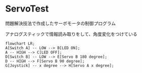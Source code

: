 # ServoTest

問題解決技法で作成したサーボモータの制御プログラム

アナログスティックで情報読み取りをして、角度変化をつけている

```mermaid
flowchart LR;
A[Switch A] -- LOW --> B[LED ON];
A -- HIGH --> C[LED OFF];
D[Switch B] -- LOW --> E[Servo B 180 degree];
D -- HIGH --> F[Servo B 90 degree];
G[Joystick] -- x degree --> H[Servo A x degree];
```
